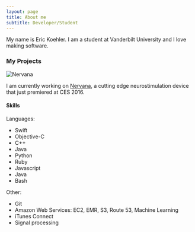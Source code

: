 ```yaml
---
layout: page
title: About me
subtitle: Developer/Student
---
```


My name is Eric Koehler. I am a student at Vanderbilt University and I love making software. 

### My Projects

![Nervana](http://experiencenervana.com/wp-content/themes/nervana-theme/images/logo.png)  

I am currently working on [Nervana](http://experiencenervana.com), a cutting edge neurostimulation device that just premiered at CES 2016.

#### Skills

Languages:

* Swift
* Objective-C
* C++
* Java
* Python
* Ruby
* Javascript
* Java
* Bash

Other:

* Git
* Amazon Web Services: EC2, EMR, S3, Route 53, Machine Learning
* iTunes Connect
* Signal processing